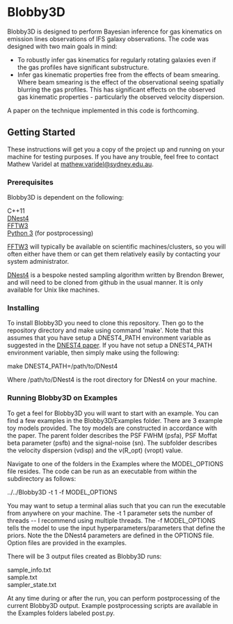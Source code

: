 # Blobby3D

Blobby3D is designed to perform Bayesian inference for gas kinematics on emission lines observations of IFS galaxy observations. The code was designed with two main goals in mind:

 - To robustly infer gas kinematics for regularly rotating galaxies even if the gas profiles have significant substructure.
 - Infer gas kinematic properties free from the effects of beam smearing. Where beam smearing is the effect of the observational seeing spatially blurring the gas profiles. This has significant effects on the observed gas kinematic properties - particularly the observed velocity dispersion.

A paper on the technique implemented in this code is forthcoming.

## Getting Started

These instructions will get you a copy of the project up and running on your machine for testing purposes. If you have any trouble, feel free to contact Mathew Varidel at mathew.varidel@sydney.edu.au.

### Prerequisites

Blobby3D is dependent on the following:

C++11  
[DNest4](https://github.com/eggplantbren/DNest4)  
[FFTW3](http://www.fftw.org)  
[Python 3](https://www.python.org) (for postprocessing)  

[FFTW3](http://www.fftw.org) will typically be available on scientific machines/clusters, so you will often either have them or can get them relatively easily by contacting your system administrator.

[DNest4](https://github.com/eggplantbren/DNest4) is a bespoke nested sampling algorithm written by Brendon Brewer, and will need to be cloned from github in the usual manner. It is only available for Unix like machines.

### Installing

To install Blobby3D you need to clone this repository. Then go to the repository directory and make using command 'make'. Note that this assumes that you have setup a DNEST4_PATH environment variable as suggested in the [DNEST4 paper](https://arxiv.org/abs/1606.03757). If you have not setup a DNEST4_PATH environment variable, then simply make using the following:

make DNEST4_PATH=/path/to/DNest4

Where /path/to/DNest4 is the root directory for DNest4 on your machine.

### Running Blobby3D on Examples

To get a feel for Blobby3D you will want to start with an example. You can find a few examples in the Blobby3D/Examples folder. There are 3 example toy models provided. The toy models are constructed in accordance with the paper. The parent folder describes the PSF FWHM (psfa), PSF Moffat beta parameter (psfb) and the signal-noise (sn). The subfolder describes the velocity dispersion (vdisp) and the v(R_opt) (vropt) value.

Navigate to one of the folders in the Examples where the MODEL_OPTIONS file resides. The code can be run as an executable from within the subdirectory as follows:

../../Blobby3D -t 1 -f MODEL_OPTIONS

You may want to setup a terminal alias such that you can run the executable from anywhere on your machine. The -t 1 parameter sets the number of threads -- I recommend using multiple threads. The -f MODEL_OPTIONS tells the model to use the input hyperparameters/parameters that define the priors. Note the the DNest4 parameters are defined in the OPTIONS file. Option files are provided in the examples.

There will be 3 output files created as Blobby3D runs:

sample_info.txt  
sample.txt  
sampler_state.txt  

At any time during or after the run, you can perform postprocessing of the current Blobby3D output. Example postprocessing scripts are available in the Examples folders labeled post.py.
